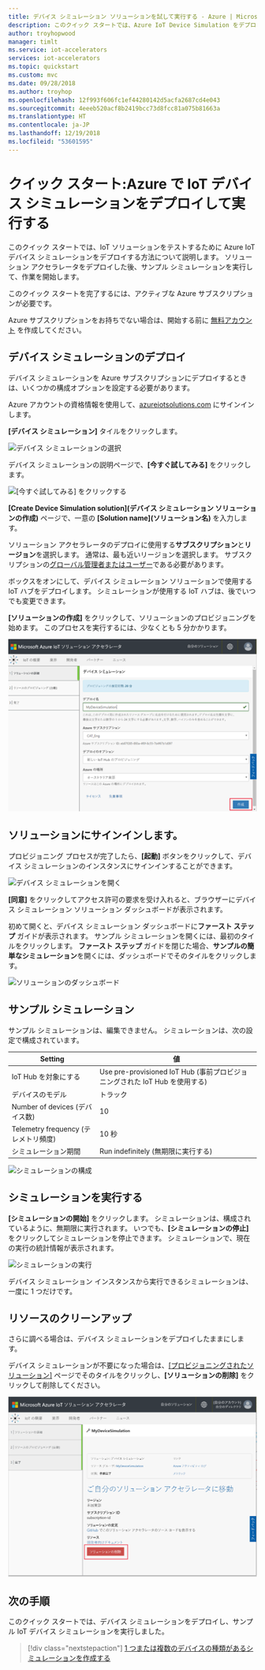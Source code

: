 ```yaml
---
title: デバイス シミュレーション ソリューションを試して実行する - Azure | Microsoft Docs
description: このクイック スタートでは、Azure IoT Device Simulation をデプロイし、シミュレーションを実行します
author: troyhopwood
manager: timlt
ms.service: iot-accelerators
services: iot-accelerators
ms.topic: quickstart
ms.custom: mvc
ms.date: 09/28/2018
ms.author: troyhop
ms.openlocfilehash: 12f993f606fc1ef44280142d5acfa2687cd4e043
ms.sourcegitcommit: 4eeeb520acf8b2419bcc73d8fcc81a075b81663a
ms.translationtype: HT
ms.contentlocale: ja-JP
ms.lasthandoff: 12/19/2018
ms.locfileid: "53601595"
---
```

# <a name="quickstart-deploy-and-run-an-iot-device-simulation-in-azure"></a>クイック スタート:Azure で IoT デバイス シミュレーションをデプロイして実行する

このクイック スタートでは、IoT ソリューションをテストするために Azure IoT デバイス シミュレーションをデプロイする方法について説明します。 ソリューション アクセラレータをデプロイした後、サンプル シミュレーションを実行して、作業を開始します。

このクイック スタートを完了するには、アクティブな Azure サブスクリプションが必要です。

Azure サブスクリプションをお持ちでない場合は、開始する前に [無料アカウント](https://azure.microsoft.com/free/?WT.mc_id=A261C142F) を作成してください。

## <a name="deploy-device-simulation"></a>デバイス シミュレーションのデプロイ

デバイス シミュレーションを Azure サブスクリプションにデプロイするときは、いくつかの構成オプションを設定する必要があります。

Azure アカウントの資格情報を使用して、[azureiotsolutions.com](https://www.azureiotsolutions.com/Accelerators) にサインインします。

**[デバイス シミュレーション]** タイルをクリックします。

![デバイス シミュレーションの選択](./media/quickstart-device-simulation-deploy/devicesimulation.png)

デバイス シミュレーションの説明ページで、**[今すぐ試してみる]** をクリックします。

![[今すぐ試してみる] をクリックする](./media/quickstart-device-simulation-deploy/devicesimulationPDP.png)

**[Create Device Simulation solution]\(デバイス シミュレーション ソリューションの作成\)** ページで、一意の **[Solution name]\(ソリューション名\)** を入力します。

ソリューション アクセラレータのデプロイに使用する**サブスクリプション**と**リージョン**を選択します。 通常は、最も近いリージョンを選択します。 サブスクリプションの[グローバル管理者またはユーザー](iot-accelerators-permissions.md)である必要があります。

ボックスをオンにして、デバイス シミュレーション ソリューションで使用する IoT ハブをデプロイします。 シミュレーションが使用する IoT ハブは、後でいつでも変更できます。

**[ソリューションの作成]** をクリックして、ソリューションのプロビジョニングを始めます。 このプロセスを実行するには、少なくとも 5 分かかります。

![デバイス シミュレーション ソリューションの詳細](./media/quickstart-device-simulation-deploy/createform.png)

## <a name="sign-in-to-the-solution"></a>ソリューションにサインインします。

プロビジョニング プロセスが完了したら、**[起動]** ボタンをクリックして、デバイス シミュレーションのインスタンスにサインインすることができます。

![デバイス シミュレーションを開く](./media/quickstart-device-simulation-deploy/choosenew.png)

**[同意]** をクリックしてアクセス許可の要求を受け入れると、ブラウザーにデバイス シミュレーション ソリューション ダッシュボードが表示されます。

初めて開くと、デバイス シミュレーション ダッシュボードに**ファースト ステップ** ガイドが表示されます。 サンプル シミュレーションを開くには、最初のタイルをクリックします。 **ファースト ステップ** ガイドを閉じた場合、**サンプルの簡単なシミュレーション**を開くには、ダッシュボードでそのタイルをクリックします。

![ソリューションのダッシュボード](./media/quickstart-device-simulation-deploy/GettingStarted.png)

## <a name="sample-simulation"></a>サンプル シミュレーション

サンプル シミュレーションは、編集できません。 シミュレーションは、次の設定で構成されています。

| Setting             | 値                       |
| ------------------- | --------------------------- |
| IoT Hub を対象にする      | Use pre-provisioned IoT Hub (事前プロビジョニングされた IoT Hub を使用する) |
| デバイスのモデル        | トラック                       |
| Number of devices (デバイス数)   | 10                          |
| Telemetry frequency (テレメトリ頻度) | 10 秒                  |
| シミュレーション期間 | Run indefinitely (無期限に実行する)            |

![シミュレーションの構成](./media/quickstart-device-simulation-deploy/SampleSimulation.png)

## <a name="run-the-simulation"></a>シミュレーションを実行する

**[シミュレーションの開始]** をクリックします。 シミュレーションは、構成されているように、無期限に実行されます。 いつでも、**[シミュレーションの停止]** をクリックしてシミュレーションを停止できます。 シミュレーションで、現在の実行の統計情報が表示されます。

![シミュレーションの実行](./media/quickstart-device-simulation-deploy/runningsimulation.png)

デバイス シミュレーション インスタンスから実行できるシミュレーションは、一度に 1 つだけです。

## <a name="clean-up-resources"></a>リソースのクリーンアップ

さらに調べる場合は、デバイス シミュレーションをデプロイしたままにします。

デバイス シミュレーションが不要になった場合は、[[プロビジョニングされたソリューション]](https://www.azureiotsolutions.com/Accelerators#dashboard) ページでそのタイルをクリックし、**[ソリューションの削除]** をクリックして削除してください。

![ソリューションを削除する](media/quickstart-device-simulation-deploy/deletesolution.png)

## <a name="next-steps"></a>次の手順

このクイック スタートでは、デバイス シミュレーションをデプロイし、サンプル IoT デバイス シミュレーションを実行しました。

> [!div class="nextstepaction"]
> [1 つまたは複数のデバイスの種類があるシミュレーションを作成する](iot-accelerators-device-simulation-create-simulation.md)